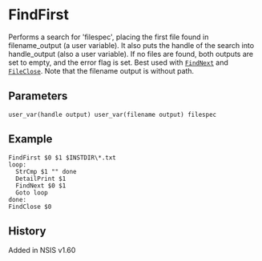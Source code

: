 # FindFirst

Performs a search for 'filespec', placing the first file found in filename\_output (a user variable). It also puts the handle of the search into handle\_output (also a user variable). If no files are found, both outputs are set to empty, and the error flag is set. Best used with [`FindNext`][1] and [`FileClose`][2]. Note that the filename output is without path.

## Parameters

    user_var(handle output) user_var(filename output) filespec

## Example

    FindFirst $0 $1 $INSTDIR\*.txt
    loop:
      StrCmp $1 "" done
      DetailPrint $1
      FindNext $0 $1
      Goto loop
    done:
    FindClose $0

## History

Added in NSIS v1.60

[1]: FindNext.md
[2]: FileClose.md